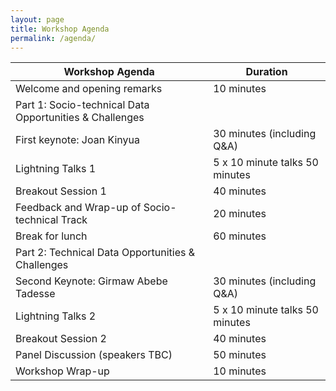 ```yaml
---
layout: page
title: Workshop Agenda
permalink: /agenda/
---
```



<!-- <h2 style="color: #1e6c93; text-align: center;">Workshop Agenda</h2>
 -->

| Workshop Agenda                             | Duration              |
|---------------------------------------------------------|--------------------------------|
| Welcome and opening remarks                             | 10 minutes                     |
| Part 1: Socio-technical Data Opportunities & Challenges |                                |
| First keynote: Joan Kinyua                              | 30 minutes (including Q&A)     |
| Lightning Talks 1                                       | 5 x 10 minute talks 50 minutes |
| Breakout Session 1                                      | 40 minutes                     |
| Feedback and Wrap-up of Socio-technical Track           | 20 minutes                     |
| Break for lunch                                         | 60 minutes                     |
| Part 2: Technical Data Opportunities & Challenges       |                                |
| Second Keynote: Girmaw Abebe Tadesse                    | 30 minutes (including Q&A)     |
| Lightning Talks 2                                       | 5 x 10 minute talks 50 minutes |
| Breakout Session 2                                      | 40 minutes                     |
| Panel Discussion (speakers TBC)                         | 50 minutes                     |
| Workshop Wrap-up                                        | 10 minutes                     |

